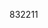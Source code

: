 832211
<script src="jquery.js" type="text/javascript"></script>
  <script>
    $(document).ready(function(){
      $("#CurrentDiary").load("https://manofpeace1.github.io/manofdiary/diaries/2018.html");
    });
  </script>

<div id="CurrentDiary"></div>

